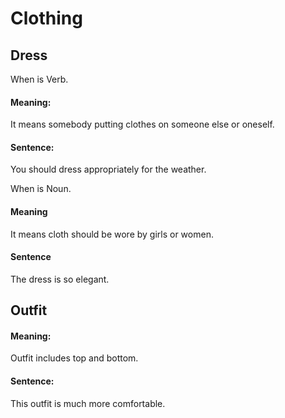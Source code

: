 # Clothing

## Dress

When is Verb.

#### Meaning:

It means somebody putting clothes on someone else or oneself.

#### Sentence:

You should dress appropriately for the weather.

When is Noun.

#### Meaning

It means cloth should be wore by girls or women.

#### Sentence

The dress is so elegant.

## Outfit

#### Meaning:

Outfit includes top and bottom.

#### Sentence:

This outfit is much more comfortable.
